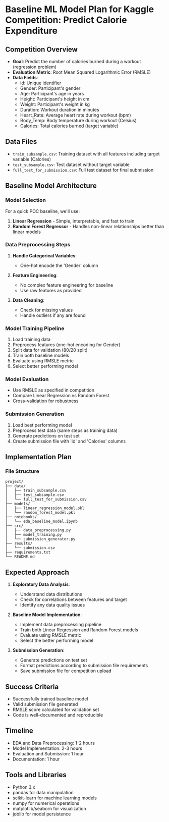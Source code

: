 # Baseline ML Model Plan for Kaggle Competition: Predict Calorie Expenditure

## Competition Overview
- **Goal**: Predict the number of calories burned during a workout (regression problem)
- **Evaluation Metric**: Root Mean Squared Logarithmic Error (RMSLE)
- **Data Fields**:
  - id: Unique identifier
  - Gender: Participant's gender
  - Age: Participant's age in years
  - Height: Participant's height in cm
  - Weight: Participant's weight in kg
  - Duration: Workout duration in minutes
  - Heart_Rate: Average heart rate during workout (bpm)
  - Body_Temp: Body temperature during workout (Celsius)
  - Calories: Total calories burned (target variable)

## Data Files
- `train_subsample.csv`: Training dataset with all features including target variable (Calories)
- `test_subsample.csv`: Test dataset without target variable
- `full_test_for_submission.csv`: Full test dataset for final submission

## Baseline Model Architecture

### Model Selection
For a quick POC baseline, we'll use:
1. **Linear Regression** - Simple, interpretable, and fast to train
2. **Random Forest Regressor** - Handles non-linear relationships better than linear models

### Data Preprocessing Steps
1. **Handle Categorical Variables**:
   - One-hot encode the 'Gender' column
   
2. **Feature Engineering**:
   - No complex feature engineering for baseline
   - Use raw features as provided
   
3. **Data Cleaning**:
   - Check for missing values
   - Handle outliers if any are found

### Model Training Pipeline
1. Load training data
2. Preprocess features (one-hot encoding for Gender)
3. Split data for validation (80/20 split)
4. Train both baseline models
5. Evaluate using RMSLE metric
6. Select better performing model

### Model Evaluation
- Use RMSLE as specified in competition
- Compare Linear Regression vs Random Forest
- Cross-validation for robustness

### Submission Generation
1. Load best performing model
2. Preprocess test data (same steps as training data)
3. Generate predictions on test set
4. Create submission file with 'id' and 'Calories' columns

## Implementation Plan

### File Structure
```
project/
├── data/
│   ├── train_subsample.csv
│   ├── test_subsample.csv
│   └── full_test_for_submission.csv
├── models/
│   ├── linear_regression_model.pkl
│   └── random_forest_model.pkl
├── notebooks/
│   └── eda_baseline_model.ipynb
├── src/
│   ├── data_preprocessing.py
│   ├── model_training.py
│   └── submission_generator.py
├── results/
│   └── submission.csv
├── requirements.txt
└── README.md
```

## Expected Approach
1. **Exploratory Data Analysis**:
   - Understand data distributions
   - Check for correlations between features and target
   - Identify any data quality issues

2. **Baseline Model Implementation**:
   - Implement data preprocessing pipeline
   - Train both Linear Regression and Random Forest models
   - Evaluate using RMSLE metric
   - Select the better performing model

3. **Submission Generation**:
   - Generate predictions on test set
   - Format predictions according to submission file requirements
   - Save submission file for competition upload

## Success Criteria
- Successfully trained baseline model
- Valid submission file generated
- RMSLE score calculated for validation set
- Code is well-documented and reproducible

## Timeline
- EDA and Data Preprocessing: 1-2 hours
- Model Implementation: 2-3 hours
- Evaluation and Submission: 1 hour
- Documentation: 1 hour

## Tools and Libraries
- Python 3.x
- pandas for data manipulation
- scikit-learn for machine learning models
- numpy for numerical operations
- matplotlib/seaborn for visualization
- joblib for model persistence